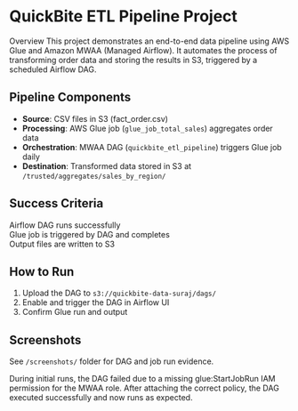 
# QuickBite ETL Pipeline Project

Overview
This project demonstrates an end-to-end data pipeline using AWS Glue and Amazon MWAA (Managed Airflow). It automates the process of transforming order data and storing the results in S3, triggered by a scheduled Airflow DAG.

## Pipeline Components
- **Source**: CSV files in S3 (fact_order.csv)
- **Processing**: AWS Glue job (`glue_job_total_sales`) aggregates order data
- **Orchestration**: MWAA DAG (`quickbite_etl_pipeline`) triggers Glue job daily
- **Destination**: Transformed data stored in S3 at `/trusted/aggregates/sales_by_region/`

## Success Criteria
Airflow DAG runs successfully  
Glue job is triggered by DAG and completes  
Output files are written to S3  

## How to Run
1. Upload the DAG to `s3://quickbite-data-suraj/dags/`
2. Enable and trigger the DAG in Airflow UI
3. Confirm Glue run and output

## Screenshots
See `/screenshots/` folder for DAG and job run evidence.


During initial runs, the DAG failed due to a missing glue:StartJobRun IAM permission for the MWAA role. After attaching the correct policy, the DAG executed successfully and now runs as expected.
